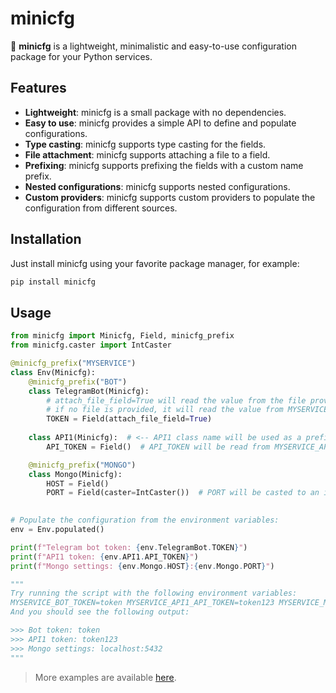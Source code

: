 # minicfg
📑 **minicfg** is a lightweight, minimalistic and easy-to-use configuration package for your Python services.

## Features
- **Lightweight**: minicfg is a small package with no dependencies.
- **Easy to use**: minicfg provides a simple API to define and populate configurations.
- **Type casting**: minicfg supports type casting for the fields.
- **File attachment**: minicfg supports attaching a file to a field.
- **Prefixing**: minicfg supports prefixing the fields with a custom name prefix.
- **Nested configurations**: minicfg supports nested configurations.
- **Custom providers**: minicfg supports custom providers to populate the configuration from different sources.

## Installation
Just install minicfg using your favorite package manager, for example:
```bash
pip install minicfg
```

## Usage
```python
from minicfg import Minicfg, Field, minicfg_prefix
from minicfg.caster import IntCaster

@minicfg_prefix("MYSERVICE")
class Env(Minicfg):
    @minicfg_prefix("BOT")
    class TelegramBot(Minicfg):
        # attach_file_field=True will read the value from the file provided in MYSERVICE_BOT_TOKEN_FILE env var
        # if no file is provided, it will read the value from MYSERVICE_BOT_TOKEN env var.
        TOKEN = Field(attach_file_field=True)
    
    class API1(Minicfg):  # <-- API1 class name will be used as a prefix for the fields inside it
        API_TOKEN = Field()  # API_TOKEN will be read from MYSERVICE_API1_API_TOKEN env var

    @minicfg_prefix("MONGO")
    class Mongo(Minicfg):
        HOST = Field()
        PORT = Field(caster=IntCaster())  # PORT will be casted to an integer type
        

# Populate the configuration from the environment variables:
env = Env.populated()

print(f"Telegram bot token: {env.TelegramBot.TOKEN}")
print(f"API1 token: {env.API1.API_TOKEN}")
print(f"Mongo settings: {env.Mongo.HOST}:{env.Mongo.PORT}")

"""
Try running the script with the following environment variables:
MYSERVICE_BOT_TOKEN=token MYSERVICE_API1_API_TOKEN=token123 MYSERVICE_MONGO_HOST=localhost MYSERVICE_MONGO_PORT=5432
And you should see the following output:

>>> Bot token: token
>>> API1 token: token123
>>> Mongo settings: localhost:5432
"""
```

> More examples are available [here](/examples).

